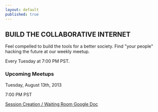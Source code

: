 ```yaml
---
layout: default
published: true
---
```


## BUILD THE COLLABORATIVE INTERNET
Feel compelled to build the tools for a better society.
Find "your people" hacking the future at our weekly meetup.

Every Tuesday at 7:00 PM PST.

### Upcoming Meetups
Tuesday, August 13th, 2013  

7:00 PM PST  

[Session Creation / Waiting Room Google Doc](https://docs.google.com/spreadsheet/ccc?key=0Aqe_OvhjNeDPdFlpNzN5OEhhaW5uMnFuMm9ld0I0QkE&usp=sharing)

